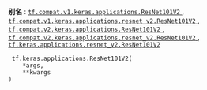 **别名** : [ `tf.compat.v1.keras.applications.ResNet101V2` ](/api_docs/python/tf/keras/applications/ResNet101V2), [ `tf.compat.v1.keras.applications.resnet_v2.ResNet101V2` ](/api_docs/python/tf/keras/applications/ResNet101V2), [ `tf.compat.v2.keras.applications.ResNet101V2` ](/api_docs/python/tf/keras/applications/ResNet101V2), [ `tf.compat.v2.keras.applications.resnet_v2.ResNet101V2` ](/api_docs/python/tf/keras/applications/ResNet101V2), [ `tf.keras.applications.resnet_v2.ResNet101V2` ](/api_docs/python/tf/keras/applications/ResNet101V2)

```
 tf.keras.applications.ResNet101V2(
    *args,
    **kwargs
)
 
```

